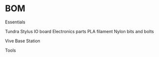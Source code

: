 # BOM

Essentials

Tundra Stylus
IO board
Electronics parts
PLA filament
Nylon bits and bolts

Vive Base Station

Tools


